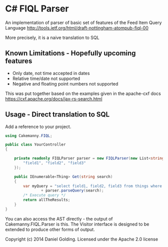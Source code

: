 # C# FIQL Parser

An implementation of parser of basic set of features of the Feed Item Query
Language http://tools.ietf.org/html/draft-nottingham-atompub-fiql-00

More precisely, it is a naive translation to SQL

## Known Limitations - Hopefully upcoming features
 * Only date, not time accepted in dates
 * Relative time/date not supported
 * Negative and floating point numbers not supported


This was put together based on the examples given in the apache-cxf docs
https://cxf.apache.org/docs/jax-rs-search.html

## Usage - Direct translation to SQL
Add a reference to your project.

```cs
using Cakemanny.FIQL;

public class YourController
{

    private readonly FIQLParser parser = new FIQLParser(new List<string>() {
        "field1", "field2", "field3"
    });

    public IEnumerable<Thing> Get(string search)
    {
        var myQuery = "select field1, field2, field3 from things where "
                + parser.parseQuery(search);
        /* Execute query */
        return allTheResults;
    }
}
```

You can also access the AST directly - the output of Cakemanny.FIQL.Parser is
this. The Visitor interface is designed to be extended to produce other forms
of output.

Copyright (c) 2014 Daniel Golding. Licensed under the Apache 2.0 license

